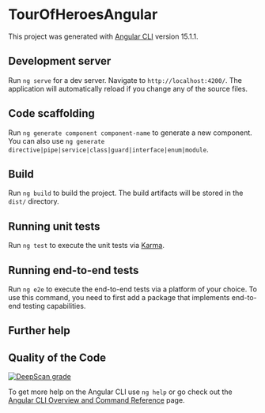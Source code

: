 # TourOfHeroesAngular

This project was generated with [Angular CLI](https://github.com/angular/angular-cli) version 15.1.1.

## Development server

Run `ng serve` for a dev server. Navigate to `http://localhost:4200/`. The application will automatically reload if you change any of the source files.

## Code scaffolding

Run `ng generate component component-name` to generate a new component. You can also use `ng generate directive|pipe|service|class|guard|interface|enum|module`.

## Build

Run `ng build` to build the project. The build artifacts will be stored in the `dist/` directory.

## Running unit tests

Run `ng test` to execute the unit tests via [Karma](https://karma-runner.github.io).

## Running end-to-end tests

Run `ng e2e` to execute the end-to-end tests via a platform of your choice. To use this command, you need to first add a package that implements end-to-end testing capabilities.

## Further help

## Quality of the Code

[![DeepScan grade](https://deepscan.io/api/teams/20100/projects/23544/branches/716730/badge/grade.svg)](https://deepscan.io/dashboard#view=project&tid=20100&pid=23544&bid=716730)

To get more help on the Angular CLI use `ng help` or go check out the [Angular CLI Overview and Command Reference](https://angular.io/cli) page.
